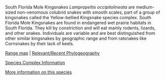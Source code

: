 South Florida Mole Kingsnakes *Lampropeltis occipitolineata* are medium-sized non-venomous colubrid snakes with smooth scales, part of a group of kingsnakes called the Yellow-bellied Kingsnake species complex. South Florida Mole Kingsnakes are found in endangered wet prairie habitats in South Florida. They kill by constriction and will eat mainly rodents, lizards, and other snakes. Individuals are variable and are best distinguished from other similar kingsnakes by geographic range and from ratsnakes like Cornsnakes by their lack of keels.
  
[Range map](http://snakeevolution.org/callicomplexrangefiglarge.jpg) | [Relevant/Recent Phylogeography](http://www.cnah.org/pdf/88558.pdf) 

[Species Complex Information](http://snakeevolution.org/calligastercomplex.html)

[More information on this species](http://snakeevolution.org/L_occipitonlineata.html)

